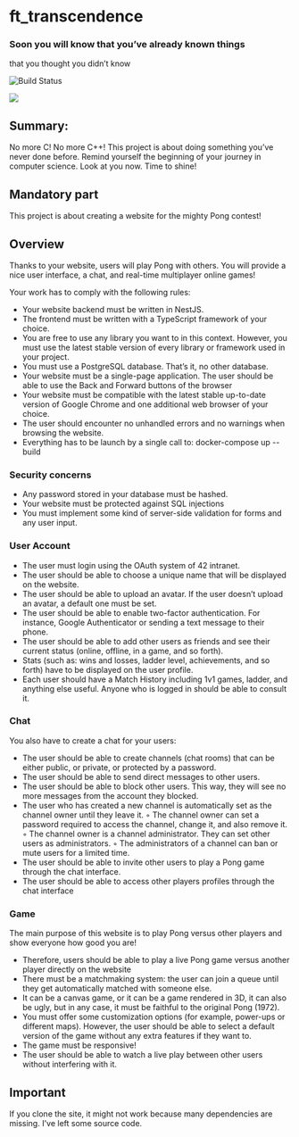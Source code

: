# ft_transcendence
### Soon you will know that you’ve already known things
that you thought you didn’t know


![Build Status](https://img.shields.io/badge/build-passing-success?style=flat&logo=appveyor)

![](https://img.shields.io/badge/note-100%2F100-success?style=flat&logo=appveyor)

## Summary:
No more C! No more C++!
This project is about doing something you’ve never done before.
Remind yourself the beginning of your journey in computer science.
Look at you now. Time to shine!

## Mandatory part
This project is about creating a website for the mighty Pong contest!

## Overview
Thanks to your website, users will play Pong with others. You will provide a nice user
interface, a chat, and real-time multiplayer online games!

Your work has to comply with the following rules:

- Your website backend must be written in NestJS.
- The frontend must be written with a TypeScript framework of your choice.
- You are free to use any library you want to in this context. However, you must use
the latest stable version of every library or framework used in your project.
- You must use a PostgreSQL database. That’s it, no other database.
- Your website must be a single-page application. The user should be able to use the
Back and Forward buttons of the browser
- Your website must be compatible with the latest stable up-to-date version of
Google Chrome and one additional web browser of your choice.
- The user should encounter no unhandled errors and no warnings when browsing the
website.
- Everything has to be launch by a single call to: docker-compose up --build

### Security concerns
- Any password stored in your database must be hashed.
- Your website must be protected against SQL injections
-  You must implement some kind of server-side validation for forms and any user
input.
### User Account
- The user must login using the OAuth system of 42 intranet.
- The user should be able to choose a unique name that will be displayed on the
website.
- The user should be able to upload an avatar. If the user doesn’t upload an avatar,
a default one must be set.
- The user should be able to enable two-factor authentication. For instance,
Google Authenticator or sending a text message to their phone.
- The user should be able to add other users as friends and see their current status
(online, offline, in a game, and so forth).
- Stats (such as: wins and losses, ladder level, achievements, and so forth) have to
be displayed on the user profile.
- Each user should have a Match History including 1v1 games, ladder, and anything else useful. Anyone who is logged in should be able to consult it.
  
### Chat
You also have to create a chat for your users:

- The user should be able to create channels (chat rooms) that can be either public,
or private, or protected by a password.
- The user should be able to send direct messages to other users.
- The user should be able to block other users. This way, they will see no more
messages from the account they blocked.
- The user who has created a new channel is automatically set as the channel owner
until they leave it.
◦ The channel owner can set a password required to access the channel, change
it, and also remove it.
◦ The channel owner is a channel administrator. They can set other users as
administrators.
◦ The administrators of a channel can ban or mute users for a limited time.
- The user should be able to invite other users to play a Pong game through the chat
interface.
- The user should be able to access other players profiles through the chat interface

### Game
The main purpose of this website is to play Pong versus other players and show everyone
how good you are!

- Therefore, users should be able to play a live Pong game versus another player
directly on the website
- There must be a matchmaking system: the user can join a queue until they get
automatically matched with someone else.
- It can be a canvas game, or it can be a game rendered in 3D, it can also be ugly,
but in any case, it must be faithful to the original Pong (1972).
- You must offer some customization options (for example, power-ups or different
maps). However, the user should be able to select a default version of the game
without any extra features if they want to.
- The game must be responsive!
- The user should be able to watch a live play between other users without interfering
with it.

## Important 
If you clone the site, it might not work because many dependencies are missing.
I've left some source code.

